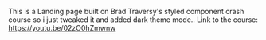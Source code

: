This is a Landing page built on Brad Traversy's styled component crash course so i just tweaked it and added dark theme mode..
Link to the course: https://youtu.be/02zO0hZmwnw
